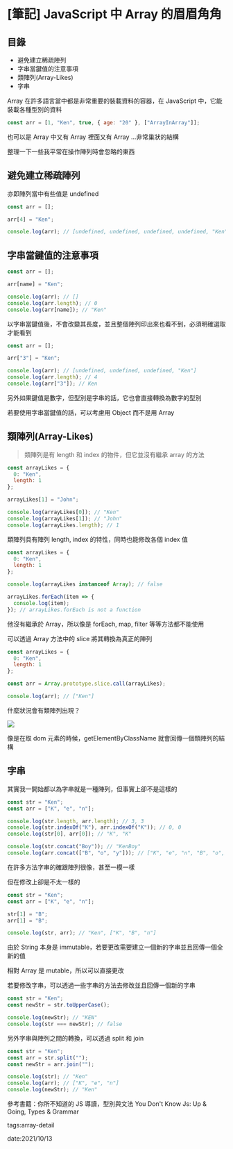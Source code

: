 # [筆記] JavaScript 中 Array 的眉眉角角

## 目錄

* 避免建立稀疏陣列
* 字串當鍵值的注意事項
* 類陣列(Array-Likes)
* 字串

Array 在許多語言當中都是非常重要的裝載資料的容器，在 JavaScript 中，它能裝載各種型別的資料

```jsx
const arr = [1, "Ken", true, { age: "20" }, ["ArrayInArray"]];
```

也可以是 Array 中又有 Array 裡面又有 Array ...非常巢狀的結構

整理一下一些我平常在操作陣列時會忽略的東西

## 避免建立稀疏陣列

亦即陣列當中有些值是 undefined

```jsx
const arr = [];

arr[4] = "Ken";

console.log(arr); // [undefined, undefined, undefined, undefined, "Ken"]
```

## 字串當鍵值的注意事項

```jsx
const arr = [];

arr[name] = "Ken";

console.log(arr); // []
console.log(arr.length); // 0
console.log(arr[name]); // "Ken"
```

以字串當鍵值後，不會改變其長度，並且整個陣列印出來也看不到，必須明確選取才能看到

```jsx
const arr = [];

arr["3"] = "Ken";

console.log(arr); // [undefined, undefined, undefined, "Ken"]
console.log(arr.length); // 4
console.log(arr["3"]); // Ken
```

另外如果鍵值是數字，但型別是字串的話，它也會直接轉換為數字的型別

若要使用字串當鍵值的話，可以考慮用 Object 而不是用 Array

## 類陣列(Array-Likes)

> 類陣列是有 length 和 index 的物件，但它並沒有繼承 array 的方法

```jsx
const arrayLikes = {
  0: "Ken",
  length: 1
};

arrayLikes[1] = "John";

console.log(arrayLikes[0]); // "Ken"
console.log(arrayLikes[1]); // "John"
console.log(arrayLikes.length); // 1
```

類陣列具有陣列 length, index 的特性，同時也能修改各個 index 值

```jsx
const arrayLikes = {
  0: "Ken",
  length: 1
};

console.log(arrayLikes instanceof Array); // false

arrayLikes.forEach(item => {
  console.log(item);
}); // arrayLikes.forEach is not a function
```

他沒有繼承於 Array，所以像是 forEach, map, filter 等等方法都不能使用

可以透過 Array 方法中的 slice 將其轉換為真正的陣列

```jsx
const arrayLikes = {
  0: "Ken",
  length: 1
};

const arr = Array.prototype.slice.call(arrayLikes);

console.log(arr); // ["Ken"]
```

什麼狀況會有類陣列出現？

![](https://i.imgur.com/rn1Qdl1.png)

像是在取 dom 元素的時候，getElementByClassName 就會回傳一個類陣列的結構

## 字串

其實我一開始都以為字串就是一種陣列，但事實上卻不是這樣的

```jsx
const str = "Ken";
const arr = ["K", "e", "n"];

console.log(str.length, arr.length); // 3, 3
console.log(str.indexOf("K"), arr.indexOf("K")); // 0, 0
console.log(str[0], arr[0]); // "K", "K"

console.log(str.concat("Boy")); // "KenBoy"
console.log(arr.concat(["B", "o", "y"])); // ["K", "e", "n", "B", "o", "y"]
```

在許多方法字串的確跟陣列很像，甚至一模一樣

但在修改上卻是不太一樣的

```jsx
const str = "Ken";
const arr = ["K", "e", "n"];

str[1] = "B";
arr[1] = "B";

console.log(str, arr); // "Ken", ["K", "B", "n"]
```

由於 String 本身是 immutable，若要更改需要建立一個新的字串並且回傳一個全新的值

相對 Array 是 mutable，所以可以直接更改

若要修改字串，可以透過一些字串的方法去修改並且回傳一個新的字串

```jsx
const str = "Ken";
const newStr = str.toUpperCase();

console.log(newStr); // "KEN"
console.log(str === newStr); // false
```

另外字串與陣列之間的轉換，可以透過 split 和 join

```jsx
const str = "Ken";
const arr = str.split("");
const newStr = arr.join("");

console.log(str); // "Ken"
console.log(arr); // ["K", "e", "n"]
console.log(newStr); // "Ken"
```

參考書籍：你所不知道的 JS 導讀，型別與文法 You Don't Know Js: Up & Going, Types & Grammar

tags:array-detail

date:2021/10/13
